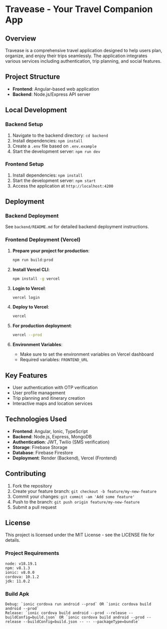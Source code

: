 # Travease - Your Travel Companion App

## Overview
Travease is a comprehensive travel application designed to help users plan, organize, and enjoy their trips seamlessly. The application integrates various services including authentication, trip planning, and social features.

## Project Structure
- **Frontend**: Angular-based web application
- **Backend**: Node.js/Express API server

## Local Development

### Backend Setup
1. Navigate to the backend directory: `cd backend`
2. Install dependencies: `npm install`
3. Create a `.env` file based on `.env.example`
4. Start the development server: `npm run dev`

### Frontend Setup
1. Install dependencies: `npm install`
2. Start the development server: `npm start`
3. Access the application at `http://localhost:4200`

## Deployment

### Backend Deployment
See `backend/README.md` for detailed backend deployment instructions.

### Frontend Deployment (Vercel)

1. **Prepare your project for production**:
   ```bash
   npm run build:prod
   ```

2. **Install Vercel CLI**:
   ```bash
   npm install -g vercel
   ```

3. **Login to Vercel**:
   ```bash
   vercel login
   ```

4. **Deploy to Vercel**:
   ```bash
   vercel
   ```

5. **For production deployment**:
   ```bash
   vercel --prod
   ```

6. **Environment Variables**:
   - Make sure to set the environment variables on Vercel dashboard
   - Required variables: `FRONTEND_URL`

## Key Features
- User authentication with OTP verification
- User profile management
- Trip planning and itinerary creation
- Interactive maps and location services

## Technologies Used
- **Frontend**: Angular, Ionic, TypeScript
- **Backend**: Node.js, Express, MongoDB
- **Authentication**: JWT, Twilio (SMS verification)
- **Storage**: Firebase Storage
- **Database**: Firebase Firestore
- **Deployment**: Render (Backend), Vercel (Frontend)

## Contributing
1. Fork the repository
2. Create your feature branch: `git checkout -b feature/my-new-feature`
3. Commit your changes: `git commit -am 'Add some feature'`
4. Push to the branch: `git push origin feature/my-new-feature`
5. Submit a pull request

## License
This project is licensed under the MIT License - see the LICENSE file for details.

### Project Requirements
    node: v18.19.1
    npm: v8.1.3
    ionic: v8.0.0
    cordova: 10.1.2
    jdk: 11.0.2
### Build Apk
    Debug: `ionic cordova run android --prod` OR `ionic cordova build android --prod`
    Release: `ionic cordova build android --prod --release --buildConfig=build.json` OR `ionic cordova build android --prod --release --buildConfig=build.json -- -- --packageType=bundle`
    